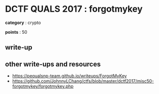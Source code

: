 # DCTF QUALS 2017 : forgotmykey

**category** : crypto

**points** : 50

## write-up

## other write-ups and resources

* https://pequalsnp-team.github.io/writeups/ForgotMyKey
* https://github.com/JohnnyLChang/ctfs/blob/master/dctf2017/misc50-forgotmykey/forgotmykey.php
